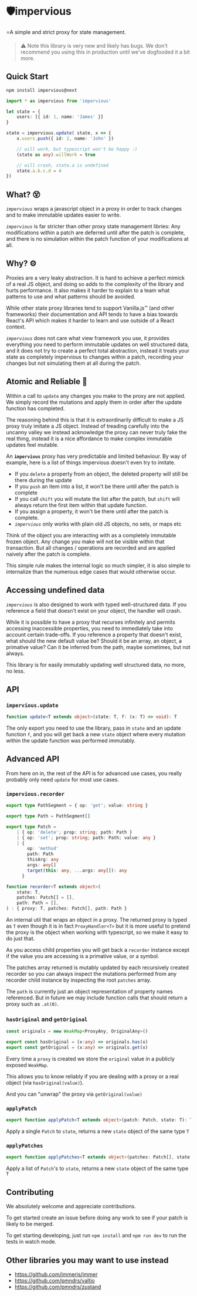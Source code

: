 # 🛡️impervious 

⭐A simple and strict proxy for state management. 

> ⚠️ Note this library is very new and likely has bugs.  We don't recommend you using this in production until we've dogfooded it a bit more.


## Quick Start

```bash
npm install impervious@next
```

```typescript
import * as impervious from 'impervious'

let state = {
	users: [{ id: 1, name: 'James' }]
}

state = impervious.update( state, x => {
	x.users.push({ id: 2, name: 'John' })

	// will work, but typescript won't be happy :)
	(state as any).willWork = true

	// will crash, state.a is undefined
	state.a.b.c.d = 4
})
```


## What? 😵

*`impervious`* wraps a javascript object in a proxy in order to track changes and to make immutable updates easier to write.

*`impervious`* is far stricter than other proxy state management libries:  Any modifications within a patch are deferred until after the patch is complete, and there is no simulation within the patch function of your modifications at all.

## Why? ⚙️

Proxies are a very leaky abstraction.  It is hard to achieve a perfect mimick of a real JS object, and doing so adds to the complexity of the library and hurts performance.  It also makes it harder to explain to a team what patterns to use and what patterns should be avoided.

While other state proxy libraries tend to support Vanilla.js™️ (and other frameworks) their documentation and API tends to have a bias towards React's API which makes it harder to learn and use outside of a React context.

*`impervious`* does not care what view framework you use, it provides everything you need to perform immutable updates on well structured data, and it does not try to create a perfect total abstraction, instead it treats your state as completely impervious to changes within a patch, recording your changes but not simulating them at all during the patch.

## Atomic and Reliable 💪

Within a call to `update` any changes you make to the proxy are not applied.  We simply record the mutations and apply them in order after the update function has completed.

The reasoning behind this is that it is extraordinarily difficult to make a JS proxy truly imitate a JS object.  Instead of treading carefully into the uncanny valley we instead acknowledge the proxy can never truly fake the real thing, instead it is a nice affordance to make complex immutable updates feel mutable.

An **`impervious`** proxy has very predictable and limited behaviour.  By way of example, here is a list of things impervious doesn't even try to imitate. 

- If you `delete` a property from an object, the deleted property will still be there during the update
- If you `push` an item into a list, it won't be there until after the patch is complete
- If you call `shift` you will mutate the list after the patch, but `shift` will always return the first item within that update function.
- If you assign a property, it won't be there until after the patch is complete.
- *`impervious`* only works with plain old JS objects, no sets, or maps etc

Think of the object you are interacting with as a completely immutable frozen object.  Any change you make will not be visible within that transaction.  But all changes / operations are recorded and are applied naively after the patch is complete.

This simple rule makes the internal logic so much simpler, it is also simple to internalize than the numerous edge cases that would otherwise occur.

## Accessing undefined data

*`impervious`* is also designed to work with typed well-structured data.  If you reference a field that doesn't exist on your object, the handler will crash.

While it is possible to have a proxy that recurses infinitely and permits accessing inaccessible properties, you need to immediately take into account certain trade-offs.  If you reference a property that doesn't exist, what should the new default value be?  Should it be an array, an object, a primative value?  Can it be inferred from the path, maybe sometimes, but not always.

This library is for easily immutably updating well structured data, no more, no less.

## API

### `impervious.update`

```typescript
function update<T extends object>(state: T, f: (x: T) => void): T
```

The only export you need to use the library, pass in `state` and an update function `f`, and you will get back a new `state` object where every mutation within the update function was performed immutably.


## Advanced API

From here on in, the rest of the API is for advanced use cases, you really probably only need `update` for most use cases.

### `impervious.recorder`

```typescript
export type PathSegment = { op: 'get'; value: string }

export type Path = PathSegment[]

export type Patch =
	| { op: 'delete'; prop: string; path: Path }
	| { op: 'set'; prop: string; path: Path; value: any }
	| {
		op: 'method'
		path: Path
		thisArg: any
		args: any[]
		target(this: any, ...args: any[]): any
	  }

function recorder<T extends object>(
	state: T,
	patches: Patch[] = [],
	path: Path = [],
) : { proxy: T, patches: Patch[], path: Path }
```

An internal util that wraps an object in a proxy.  The returned proxy is typed as `T` even though it is in fact `ProxyHandler<T>` but it is more useful to pretend the proxy is the object when working with typescript, so we make it easy to do just that.

As you access child properties you will get back a `recorder` instance except if the value you are accessing is a primative value, or a symbol.

The patches array returned is mutably updated by each recursively created recorder so you can always inspect the mutations performed from any recorder child instance by inspecting the root `patches` array.

The `path` is currently just an object representation of property names referenced.  But in future we may include function calls that should return a proxy such as `.at(0)`.

### `hasOriginal` and `getOriginal`

```typescript
const originals = new WeakMap<ProxyAny, OriginalAny>()

export const hasOriginal = (x:any) => originals.has(x)
export const getOriginal = (x:any) => originals.get(x)
```

Every time a `proxy` is created we store the `original` value in a publicly exposed `WeakMap`.

This allows you to know reliably if you are dealing with a proxy or a real object (via `hasOriginal(value)`).

And you can "unwrap" the proxy via `getOriginal(value)`

### `applyPatch`

```typescript
export function applyPatch<T extends object>(patch: Patch, state: T): T
```

Apply a single `Patch` to `state`, returns a new `state` object of the same type `T`

### `applyPatches`

```typescript
export function applyPatches<T extends object>(patches: Patch[], state: T): T
```

Apply a list of `Patch`'s to `state`, returns a new `state` object of the same type `T`

## Contributing

We absolutely welcome and appreciate contributions.

To get started create an issue before doing any work to see if your patch is likely to be merged.

To get starting developing, just run `npm install` and `npm run dev` to run the tests in watch mode.

## Other libraries you may want to use instead

- https://github.com/immerjs/immer
- https://github.com/pmndrs/valtio
- https://github.com/pmndrs/zustand